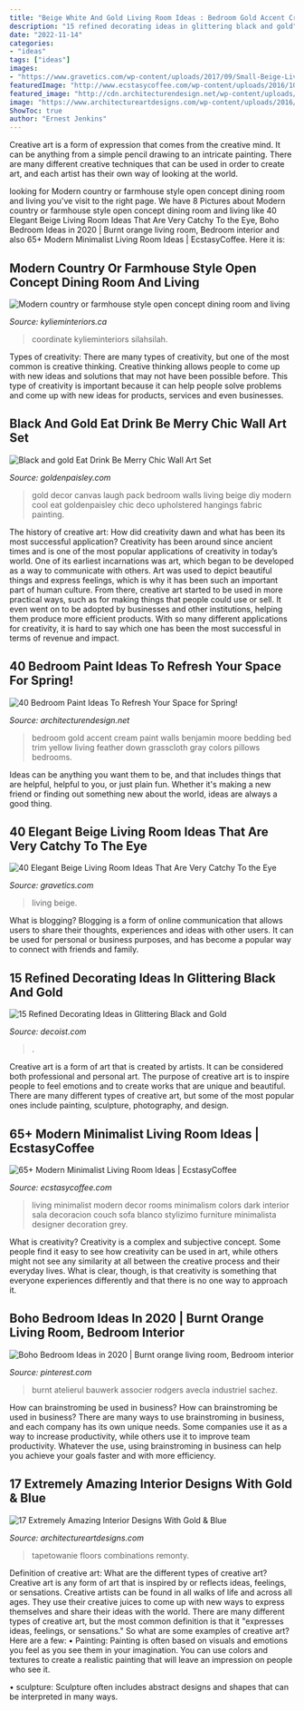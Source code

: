 ```yaml
---
title: "Beige White And Gold Living Room Ideas : Bedroom Gold Accent Cream Paint Walls Benjamin Moore Bedding Bed Trim Yellow Living Feather Down Grasscloth Gray Colors Pillows Bedrooms"
description: "15 refined decorating ideas in glittering black and gold"
date: "2022-11-14"
categories:
- "ideas"
tags: ["ideas"]
images:
- "https://www.gravetics.com/wp-content/uploads/2017/09/Small-Beige-Living-Room-With-Chandelier.jpg"
featuredImage: "http://www.ecstasycoffee.com/wp-content/uploads/2016/10/Minimalist-Living-Room-Ideas-39.jpg"
featured_image: "http://cdn.architecturendesign.net/wp-content/uploads/2016/05/AD-White-And-Gold-Bedroom-Color-26.jpg"
image: "https://www.architectureartdesigns.com/wp-content/uploads/2016/03/9-24.jpg"
ShowToc: true
author: "Ernest Jenkins"
---
```



Creative art is a form of expression that comes from the creative mind. It can be anything from a simple pencil drawing to an intricate painting. There are many different creative techniques that can be used in order to create art, and each artist has their own way of looking at the world.

	

		
looking for Modern country or farmhouse style open concept dining room and living you've visit to the right page. We have 8 Pictures about Modern country or farmhouse style open concept dining room and living like 40 Elegant Beige Living Room Ideas That Are Very Catchy To the Eye, Boho Bedroom Ideas in 2020 | Burnt orange living room, Bedroom interior and also 65+ Modern Minimalist Living Room Ideas | EcstasyCoffee. Here it is:
		
    
## Modern Country Or Farmhouse Style Open Concept Dining Room And Living

<img loading=lazy src="https://www.kylieminteriors.ca/wp-content/uploads/2016/02/Modern-country-or-farmhouse-style-open-concept-dining-room-and-living-room-with-gray-and-warm-gold-and-yellow-accents.-Couch-rug-and-paint-color-all-coordinate-666x1024.jpg" onerror="this.onerror=null;this.src='https://tse2.mm.bing.net/th?id=OIP.WiC-aP7NGu1Lzy2jQQzjdQHaLY&amp;pid=15.1';" alt="Modern country or farmhouse style open concept dining room and living">

_Source: kylieminteriors.ca_

>coordinate kylieminteriors silahsilah. 

	

Types of creativity:
There are many types of creativity, but one of the most common is creative thinking. Creative thinking allows people to come up with new ideas and solutions that may not have been possible before. This type of creativity is important because it can help people solve problems and come up with new ideas for products, services and even businesses.

    
## Black And Gold Eat Drink Be Merry Chic Wall Art Set

<img loading=lazy src="https://goldenpaisley.com/gp_content/uploads/2015/05/DSC_1743.jpg" onerror="this.onerror=null;this.src='https://tse1.mm.bing.net/th?id=OIP.vFk1AASTUqTnZcDv-iTcIQHaJ9&amp;pid=15.1';" alt="Black and gold Eat Drink Be Merry Chic Wall Art Set">

_Source: goldenpaisley.com_

>gold decor canvas laugh pack bedroom walls living beige diy modern cool eat goldenpaisley chic deco upholstered hangings fabric painting. 

	

The history of creative art: How did creativity dawn and what has been its most successful application?
Creativity has been around since ancient times and is one of the most popular applications of creativity in today’s world. One of its earliest incarnations was art, which began to be developed as a way to communicate with others. Art was used to depict beautiful things and express feelings, which is why it has been such an important part of human culture. From there, creative art started to be used in more practical ways, such as for making things that people could use or sell. It even went on to be adopted by businesses and other institutions, helping them produce more efficient products. With so many different applications for creativity, it is hard to say which one has been the most successful in terms of revenue and impact.

    
## 40 Bedroom Paint Ideas To Refresh Your Space For Spring!

<img loading=lazy src="http://cdn.architecturendesign.net/wp-content/uploads/2016/05/AD-White-And-Gold-Bedroom-Color-26.jpg" onerror="this.onerror=null;this.src='https://tse1.mm.bing.net/th?id=OIP.OptQhqtaawB7ElGbjcX8mwHaE7&amp;pid=15.1';" alt="40 Bedroom Paint Ideas To Refresh Your Space for Spring!">

_Source: architecturendesign.net_

>bedroom gold accent cream paint walls benjamin moore bedding bed trim yellow living feather down grasscloth gray colors pillows bedrooms. 

	

Ideas can be anything you want them to be, and that includes things that are helpful, helpful to you, or just plain fun. Whether it's making a new friend or finding out something new about the world, ideas are always a good thing.

    
## 40 Elegant Beige Living Room Ideas That Are Very Catchy To The Eye

<img loading=lazy src="https://www.gravetics.com/wp-content/uploads/2017/09/Small-Beige-Living-Room-With-Chandelier.jpg" onerror="this.onerror=null;this.src='https://tse2.mm.bing.net/th?id=OIP.yZacnHl_loBteBJXFbOAcQHaLH&amp;pid=15.1';" alt="40 Elegant Beige Living Room Ideas That Are Very Catchy To the Eye">

_Source: gravetics.com_

>living beige. 

	

What is blogging?
Blogging is a form of online communication that allows users to share their thoughts, experiences and ideas with other users. It can be used for personal or business purposes, and has become a popular way to connect with friends and family.

    
## 15 Refined Decorating Ideas In Glittering Black And Gold

<img loading=lazy src="https://cdn.decoist.com/wp-content/uploads/2015/04/Traditional-powder-room-in-gold-and-black.jpg" onerror="this.onerror=null;this.src='https://tse3.mm.bing.net/th?id=OIP.tv1inHJVOEYb5Uvb7hOzBgHaKG&amp;pid=15.1';" alt="15 Refined Decorating Ideas in Glittering Black and Gold">

_Source: decoist.com_

>. 

	

Creative art is a form of art that is created by artists. It can be considered both professional and personal art. The purpose of creative art is to inspire people to feel emotions and to create works that are unique and beautiful. There are many different types of creative art, but some of the most popular ones include painting, sculpture, photography, and design.

    
## 65+ Modern Minimalist Living Room Ideas | EcstasyCoffee

<img loading=lazy src="http://www.ecstasycoffee.com/wp-content/uploads/2016/10/Minimalist-Living-Room-Ideas-39.jpg" onerror="this.onerror=null;this.src='https://tse2.mm.bing.net/th?id=OIP.kH1vp5HQN_kvAMDXWMsAYgHaLX&amp;pid=15.1';" alt="65+ Modern Minimalist Living Room Ideas | EcstasyCoffee">

_Source: ecstasycoffee.com_

>living minimalist modern decor rooms minimalism colors dark interior sala decoracion couch sofa blanco stylizimo furniture minimalista designer decoration grey. 

	

What is creativity?
Creativity is a complex and subjective concept. Some people find it easy to see how creativity can be used in art, while others might not see any similarity at all between the creative process and their everyday lives. What is clear, though, is that creativity is something that everyone experiences differently and that there is no one way to approach it.

    
## Boho Bedroom Ideas In 2020 | Burnt Orange Living Room, Bedroom Interior

<img loading=lazy src="https://i.pinimg.com/736x/08/3d/e3/083de3f4148c1cfbcd6a32d36e88938c.jpg" onerror="this.onerror=null;this.src='https://tse3.mm.bing.net/th?id=OIP.zrYYxjmFo7NIBQaO71CeXQHaHa&amp;pid=15.1';" alt="Boho Bedroom Ideas in 2020 | Burnt orange living room, Bedroom interior">

_Source: pinterest.com_

>burnt atelierul bauwerk associer rodgers avecla industriel sachez. 

	

How can brainstroming be used in business?
How can brainstroming be used in business? There are many ways to use brainstroming in business, and each company has its own unique needs. Some companies use it as a way to increase productivity, while others use it to improve team productivity. Whatever the use, using brainstroming in business can help you achieve your goals faster and with more efficiency.

    
## 17 Extremely Amazing Interior Designs With Gold &amp; Blue

<img loading=lazy src="https://www.architectureartdesigns.com/wp-content/uploads/2016/03/9-24.jpg" onerror="this.onerror=null;this.src='https://tse4.mm.bing.net/th?id=OIP.EFrq-74LuyUQOVhcjwz92QHaFj&amp;pid=15.1';" alt="17 Extremely Amazing Interior Designs With Gold &amp; Blue">

_Source: architectureartdesigns.com_

>tapetowanie floors combinations remonty. 

	

Definition of creative art: What are the different types of creative art?
Creative art is any form of art that is inspired by or reflects ideas, feelings, or sensations. Creative artists can be found in all walks of life and across all ages. They use their creative juices to come up with new ways to express themselves and share their ideas with the world. There are many different types of creative art, but the most common definition is that it "expresses ideas, feelings, or sensations." So what are some examples of creative art? Here are a few:
• Painting: Painting is often based on visuals and emotions you feel as you see them in your imagination. You can use colors and textures to create a realistic painting that will leave an impression on people who see it.

• sculpture: Sculpture often includes abstract designs and shapes that can be interpreted in many ways.

